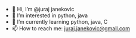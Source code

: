 - 👋 Hi, I’m @juraj janekovic
- 👀 I’m interested in python, java
- 🌱 I’m currently learning python, java, C
- 📫 How to reach me: juraj.janekovic@gmail.com

<!---
jurajjan/jurajjan is a ✨ special ✨ repository because its `README.md` (this file) appears on your GitHub profile.
You can click the Preview link to take a look at your changes.
--->

